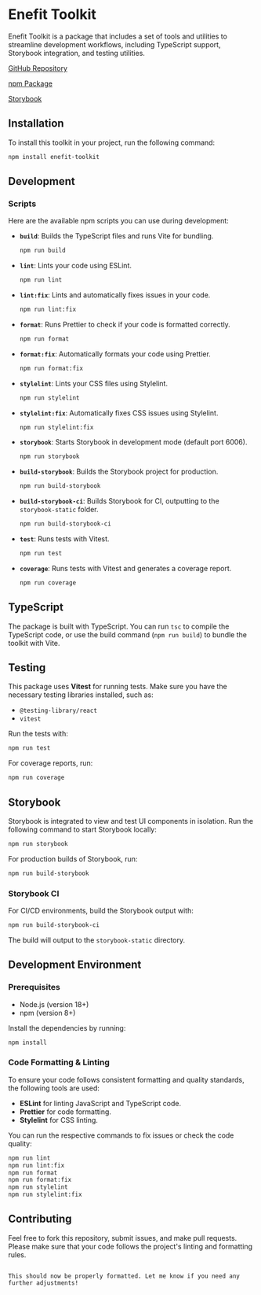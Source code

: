 # Enefit Toolkit

Enefit Toolkit is a package that includes a set of tools and utilities to streamline development workflows, including TypeScript support, Storybook integration, and testing utilities.

[GitHub Repository](https://github.com/Bharath-Kumar-S/react-ui-toolkit)

[npm Package](https://www.npmjs.com/package/enefit-toolkit)

[Storybook](https://bharath-kumar-s.github.io/react-ui-toolkit/?path=/docs/components-button--docs)

## Installation

To install this toolkit in your project, run the following command:

```bash
npm install enefit-toolkit
```

## Development

### Scripts

Here are the available npm scripts you can use during development:

- **`build`**: Builds the TypeScript files and runs Vite for bundling.

  ```bash
  npm run build
  ```

- **`lint`**: Lints your code using ESLint.

  ```bash
  npm run lint
  ```

- **`lint:fix`**: Lints and automatically fixes issues in your code.

  ```bash
  npm run lint:fix
  ```

- **`format`**: Runs Prettier to check if your code is formatted correctly.

  ```bash
  npm run format
  ```

- **`format:fix`**: Automatically formats your code using Prettier.

  ```bash
  npm run format:fix
  ```

- **`stylelint`**: Lints your CSS files using Stylelint.

  ```bash
  npm run stylelint
  ```

- **`stylelint:fix`**: Automatically fixes CSS issues using Stylelint.

  ```bash
  npm run stylelint:fix
  ```

- **`storybook`**: Starts Storybook in development mode (default port 6006).

  ```bash
  npm run storybook
  ```

- **`build-storybook`**: Builds the Storybook project for production.

  ```bash
  npm run build-storybook
  ```

- **`build-storybook-ci`**: Builds Storybook for CI, outputting to the `storybook-static` folder.

  ```bash
  npm run build-storybook-ci
  ```

- **`test`**: Runs tests with Vitest.

  ```bash
  npm run test
  ```

- **`coverage`**: Runs tests with Vitest and generates a coverage report.

  ```bash
  npm run coverage
  ```

## TypeScript

The package is built with TypeScript. You can run `tsc` to compile the TypeScript code, or use the build command (`npm run build`) to bundle the toolkit with Vite.

## Testing

This package uses **Vitest** for running tests. Make sure you have the necessary testing libraries installed, such as:

- `@testing-library/react`
- `vitest`

Run the tests with:

```bash
npm run test
```

For coverage reports, run:

```bash
npm run coverage
```

## Storybook

Storybook is integrated to view and test UI components in isolation. Run the following command to start Storybook locally:

```bash
npm run storybook
```

For production builds of Storybook, run:

```bash
npm run build-storybook
```

### Storybook CI

For CI/CD environments, build the Storybook output with:

```bash
npm run build-storybook-ci
```

The build will output to the `storybook-static` directory.

## Development Environment

### Prerequisites

- Node.js (version 18+)
- npm (version 8+)

Install the dependencies by running:

```bash
npm install
```

### Code Formatting & Linting

To ensure your code follows consistent formatting and quality standards, the following tools are used:

- **ESLint** for linting JavaScript and TypeScript code.
- **Prettier** for code formatting.
- **Stylelint** for CSS linting.

You can run the respective commands to fix issues or check the code quality:

```bash
npm run lint
npm run lint:fix
npm run format
npm run format:fix
npm run stylelint
npm run stylelint:fix
```

## Contributing

Feel free to fork this repository, submit issues, and make pull requests. Please make sure that your code follows the project's linting and formatting rules.

```

This should now be properly formatted. Let me know if you need any further adjustments!
```
